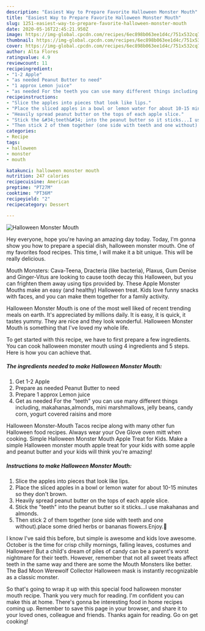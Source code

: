 ```yaml
---
description: "Easiest Way to Prepare Favorite Halloween Monster Mouth"
title: "Easiest Way to Prepare Favorite Halloween Monster Mouth"
slug: 1251-easiest-way-to-prepare-favorite-halloween-monster-mouth
date: 2020-05-16T22:45:21.950Z
image: https://img-global.cpcdn.com/recipes/6ec898b063ee1d4c/751x532cq70/halloween-monster-mouth-recipe-main-photo.jpg
thumbnail: https://img-global.cpcdn.com/recipes/6ec898b063ee1d4c/751x532cq70/halloween-monster-mouth-recipe-main-photo.jpg
cover: https://img-global.cpcdn.com/recipes/6ec898b063ee1d4c/751x532cq70/halloween-monster-mouth-recipe-main-photo.jpg
author: Alta Flores
ratingvalue: 4.9
reviewcount: 11
recipeingredient:
- "1-2 Apple"
- "as needed Peanut Butter to need"
- "1 approx Lemon juice"
- "as needed For the teeth you can use many different things including makahanasalmonds mini marshmallows jelly beans candy corn yogurt covered raisins and more"
recipeinstructions:
- "Slice the apples into pieces that look like lips."
- "Place the sliced apples in a bowl or lemon water for about 10-15 minutes so they don&#39;t brown."
- "Heavily spread peanut butter on the tops of each apple slice."
- "Stick the &#34;teeth&#34; into the peanut butter so it sticks...I use makahanas and almonds."
- "Then stick 2 of them together (one side with teeth and one without).place some dried herbs or bananas flowers.Enjoy.🎃"
categories:
- Recipe
tags:
- halloween
- monster
- mouth

katakunci: halloween monster mouth 
nutrition: 247 calories
recipecuisine: American
preptime: "PT27M"
cooktime: "PT36M"
recipeyield: "2"
recipecategory: Dessert

---
```



![Halloween Monster Mouth](https://img-global.cpcdn.com/recipes/6ec898b063ee1d4c/751x532cq70/halloween-monster-mouth-recipe-main-photo.jpg)

Hey everyone, hope you're having an amazing day today. Today, I'm gonna show you how to prepare a special dish, halloween monster mouth. One of my favorites food recipes. This time, I will make it a bit unique. This will be really delicious.

Mouth Monsters: Cava-Teena, Dracteria (like bacteria), Plaxus, Gum Denise and Ginger-Vitus are looking to cause tooth decay this Halloween, but you can frighten them away using tips provided by. These Apple Monster Mouths make an easy (and healthy) Halloween treat. Kids love funny snacks with faces, and you can make them together for a family activity.

Halloween Monster Mouth is one of the most well liked of recent trending meals on earth. It's appreciated by millions daily. It is easy, it is quick, it tastes yummy. They are nice and they look wonderful. Halloween Monster Mouth is something that I've loved my whole life.


To get started with this recipe, we have to first prepare a few ingredients. You can cook halloween monster mouth using 4 ingredients and 5 steps. Here is how you can achieve that.

<!--inarticleads1-->

##### The ingredients needed to make Halloween Monster Mouth:

1. Get 1-2 Apple
1. Prepare as needed Peanut Butter to need
1. Prepare 1 approx Lemon juice
1. Get as needed For the &#34;teeth&#34; you can use many different things including, makahanas,almonds, mini marshmallows, jelly beans, candy corn, yogurt covered raisins and more


Halloween Monster-Mouth Tacos recipe along with many other fun Halloween food recipes. Always wear your Ove Glove oven mitt when cooking. Simple Halloween Monster Mouth Apple Treat for Kids. Make a simple Halloween monster mouth apple treat for your kids with some apple and peanut butter and your kids will think you&#39;re amazing! 

<!--inarticleads2-->

##### Instructions to make Halloween Monster Mouth:

1. Slice the apples into pieces that look like lips.
1. Place the sliced apples in a bowl or lemon water for about 10-15 minutes so they don&#39;t brown.
1. Heavily spread peanut butter on the tops of each apple slice.
1. Stick the &#34;teeth&#34; into the peanut butter so it sticks...I use makahanas and almonds.
1. Then stick 2 of them together (one side with teeth and one without).place some dried herbs or bananas flowers.Enjoy.🎃


I know I&#39;ve said this before, but simple is awesome and kids love awesome. October is the time for crisp chilly mornings, falling leaves, costumes and Halloween! But a child&#39;s dream of piles of candy can be a parent&#39;s worst nightmare for their teeth. However, remember that not all sweet treats affect teeth in the same way and there are some the Mouth Monsters like better. The Bad Moon Werewolf Collector Halloween mask is instantly recognizable as a classic monster. 

So that's going to wrap it up with this special food halloween monster mouth recipe. Thank you very much for reading. I'm confident you can make this at home. There's gonna be interesting food in home recipes coming up. Remember to save this page in your browser, and share it to your loved ones, colleague and friends. Thanks again for reading. Go on get cooking!
